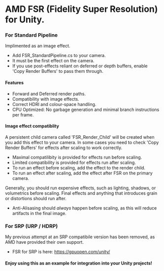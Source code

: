 # AMD FSR (Fidelity Super Resolution) for Unity.

### For Standard Pipeline
Implimented as an image effect.
* Add FSR_StandardPipeline.cs to your camera.
* It must be the first effect on the camera.
* If you use post-effects reliant on deferred or depth buffers, enable 'Copy Render Buffers' to pass them through.

#### Features
* Forward and Deferred render paths.
* Compatibility with image effects.
* Correct HDRI and colour-space handling.
* CPU Optimized: No garbage generation and minimal branch instructions per frame.

#### Image effect compatiblity
A persistent child camera called 'FSR_Render_Child' will be created when you add this effect to your camera.
In some cases you need to check 'Copy Render Buffers' for effects after scaling to work correctly.
* Maximal compatilibity is provided for effects run before scaling.
* Limited compatibility is provided for effects run after scaling.
* To run an effect before scaling, add the effect to the render child. 
* To run an effect after scaling, add the effect after FSR on the primary camera.

Generally, you should run expensive effects, such as lighting, shadows, or volumetrics before scaling. 
Final effects and anything that introduces grain or distortions should run after.
* Anti-Alisasing should *always* happen before scaling, as this will reduce artifacts in the final image.


### For SRP (URP / HDRP)
My previous attempt at an SRP compatibile version has been removed, as AMD have provided their own support.
* FSR for SRP is here: https://gpuopen.com/unity/

#### Enjoy using this as an example for integration into your Unity projects!